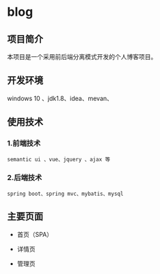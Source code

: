 # blog

## 项目简介

本项目是一个采用前后端分离模式开发的个人博客项目。

## 开发环境

windows 10 、jdk1.8、idea、mevan、

## 使用技术
### 1.前端技术
	semantic ui 、vue、jquery 、ajax 等 

### 2.后端技术
	spring boot、spring mvc、mybatis、mysql

## 主要页面

* 首页（SPA）

* 详情页

* 管理页